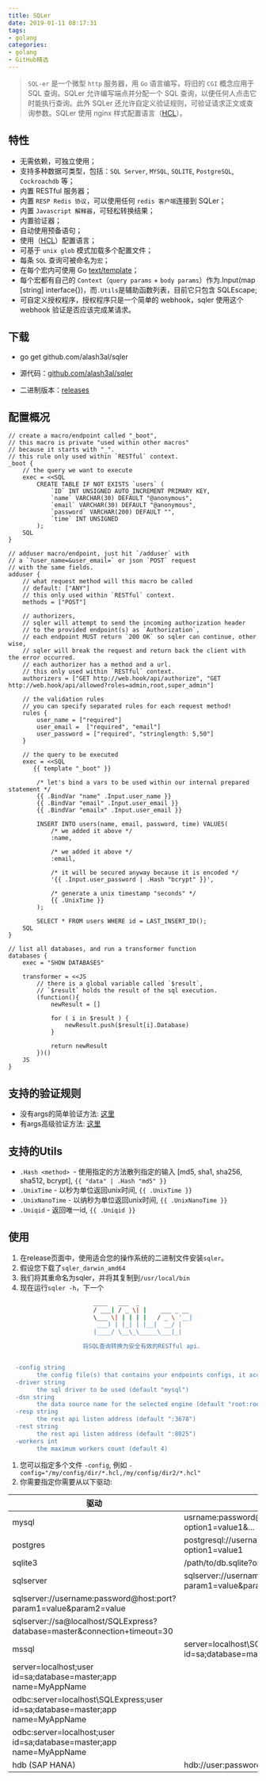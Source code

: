 ```yaml
---
title: SQLer
date: 2019-01-11 08:17:31
tags:
- golang
categories:
- golang
- GitHub精选
---
```


> `SQL-er` 是一个微型 `http` 服务器，用 `Go` 语言编写，将旧的 `CGI` 概念应用于 SQL 查询。SQLer 允许编写端点并分配一个 SQL 查询，以便任何人点击它时能执行查询。此外 SQLer 还允许自定义验证规则，可验证请求正文或查询参数。SQLer 使用 nginx 样式配置语言（[HCL](https://github.com/hashicorp/hcl)）。

## 特性

- 无需依赖，可独立使用；
- 支持多种数据可类型，包括：`SQL Server`, `MYSQL`, `SQLITE`, `PostgreSQL`, `Cockroachdb` 等；
- 内置 RESTful 服务器；
- 内置 `RESP Redis 协议`，可以使用任何 `redis 客户端`连接到 SQLer；
- 内置 `Javascript 解释器`，可轻松转换结果；
- 内置验证器；
- 自动使用预备语句；
- 使用（[HCL](https://github.com/hashicorp/hcl)）配置语言；
- 可基于 `unix glob` 模式加载多个配置文件；
- 每条 `SQL` 查询可被命名为`宏`；
- 在每个宏内可使用 Go [text/template](https://golang.org/pkg/text/template/)；
- 每个宏都有自己的 `Context`（`query params` + `body params`）作为.Input(map [string] interface{})，而`.Utils`是辅助函数列表，目前它只包含 SQLEscape;
- 可自定义授权程序，授权程序只是一个简单的 webhook，sqler 使用这个 webhook 验证是否应该完成某请求。

## 下载

- go get github.com/alash3al/sqler

- 源代码：[github.com/alash3al/sqler](http://github.com/alash3al/sqler)

- 二进制版本：[releases](https://github.com/alash3al/sqler/releases)

## 配置概况

```hcl
// create a macro/endpoint called "_boot",
// this macro is private "used within other macros" 
// because it starts with "_".
// this rule only used within `RESTful` context.
_boot {
    // the query we want to execute
    exec = <<SQL
        CREATE TABLE IF NOT EXISTS `users` (
            `ID` INT UNSIGNED AUTO_INCREMENT PRIMARY KEY,
            `name` VARCHAR(30) DEFAULT "@anonymous",
            `email` VARCHAR(30) DEFAULT "@anonymous",
            `password` VARCHAR(200) DEFAULT "",
            `time` INT UNSIGNED
        );
    SQL
}

// adduser macro/endpoint, just hit `/adduser` with
// a `?user_name=&user_email=` or json `POST` request
// with the same fields.
adduser {
    // what request method will this macro be called
    // default: ["ANY"]
    // this only used within `RESTful` context.
    methods = ["POST"]

    // authorizers,
    // sqler will attempt to send the incoming authorization header
    // to the provided endpoint(s) as `Authorization`,
    // each endpoint MUST return `200 OK` so sqler can continue, other wise,
    // sqler will break the request and return back the client with the error occurred.
    // each authorizer has a method and a url.
    // this only used within `RESTful` context.
    authorizers = ["GET http://web.hook/api/authorize", "GET http://web.hook/api/allowed?roles=admin,root,super_admin"]

    // the validation rules
    // you can specify separated rules for each request method!
    rules {
        user_name = ["required"]
        user_email =  ["required", "email"]
        user_password = ["required", "stringlength: 5,50"]
    }

    // the query to be executed
    exec = <<SQL
       {{ template "_boot" }}

        /* let's bind a vars to be used within our internal prepared statement */
        {{ .BindVar "name" .Input.user_name }}
        {{ .BindVar "email" .Input.user_email }}
        {{ .BindVar "emailx" .Input.user_email }}

        INSERT INTO users(name, email, password, time) VALUES(
            /* we added it above */
            :name,

            /* we added it above */
            :email,

            /* it will be secured anyway because it is encoded */
            '{{ .Input.user_password | .Hash "bcrypt" }}',

            /* generate a unix timestamp "seconds" */
            {{ .UnixTime }}
        );

        SELECT * FROM users WHERE id = LAST_INSERT_ID();
    SQL
}

// list all databases, and run a transformer function
databases {
    exec = "SHOW DATABASES"

    transformer = <<JS
        // there is a global variable called `$result`,
        // `$result` holds the result of the sql execution.
        (function(){
            newResult = []

            for ( i in $result ) {
                newResult.push($result[i].Database)
            }

            return newResult
        })()
    JS
}
```

## 支持的验证规则

- 没有args的简单验证方法: [这里](https://godoc.org/github.com/asaskevich/govalidator#TagMap)
- 有args高级验证方法: [这里](https://godoc.org/github.com/asaskevich/govalidator#ParamTagMap)

## 支持的Utils

- `.Hash <method> `- 使用指定的方法散列指定的输入 [md5, sha1, sha256, sha512, bcrypt], `{{ "data" | .Hash "md5" }}`
- `.UnixTime` - 以秒为单位返回unix时间, `{{ .UnixTime }}`
- `.UnixNanoTime` - 以纳秒为单位返回unix时间, `{{ .UnixNanoTime }}`
- `.Uniqid` - 返回唯一id, `{{ .Uniqid }}`

## 使用

1. 在release页面中，使用适合您的操作系统的二进制文件安装`sqler`。
1. 假设您下载了`sqler_darwin_amd64`
1. 我们将其重命名为sqler，并将其复制到`/usr/local/bin`
1. 现在运行`sqler -h`，下一个

```bash
                        ____   ___  _
                        / ___| / _ \| |    ___ _ __
                        \___ \| | | | |   / _ \ '__|
                         ___) | |_| | |__|  __/ |
                        |____/ \__\_\_____\___|_|

                     将SQL查询转换为安全有效的RESTful api.


  -config string
        the config file(s) that contains your endpoints configs, it accepts comma seprated list of glob style pattern (default "./config.example.hcl")
  -driver string
        the sql driver to be used (default "mysql")
  -dsn string
        the data source name for the selected engine (default "root:root@tcp(127.0.0.1)/test?multiStatements=true")
  -resp string
        the rest api listen address (default ":3678")
  -rest string
        the rest api listen address (default ":8025")
  -workers int
        the maximum workers count (default 4)
```

1. 您可以指定多个文件 `-config`, 例如 `-config="/my/config/dir/*.hcl,/my/config/dir2/*.hcl"`
1. 你需要指定你需要从以下驱动:

驱动 | DSN
--- | ---
mysql | usrname:password@tcp(server:port)/dbname?option1=value1&...
postgres | postgresql://username:password@server:port/dbname?option1=value1
sqlite3 | /path/to/db.sqlite?option1=value1
sqlserver | sqlserver://username:password@host/instance?param1=value&param2=value
  | sqlserver://username:password@host:port?param1=value&param2=value
  | sqlserver://sa@localhost/SQLExpress?database=master&connection+timeout=30
mssql | server=localhost\\SQLExpress;user id=sa;database=master;app name=MyAppName
  | server=localhost;user id=sa;database=master;app name=MyAppName
  | odbc:server=localhost\\SQLExpress;user id=sa;database=master;app name=MyAppName
  | odbc:server=localhost;user id=sa;database=master;app name=MyAppName
hdb (SAP HANA) | hdb://user:password@host:port

